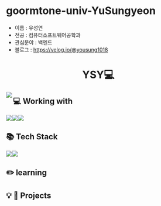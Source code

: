 # goormtone-univ-YuSungyeon
- 이름 : 유성연
- 전공 : 컴퓨터소프트웨어공학과
- 관심분야 : 백엔드
- 블로그 : https://velog.io/@yousung1018

<h1 align="center">YSY💻</h1>

<img align="left" src="https://github-readme-stats.vercel.app/api?username=YuSungyeon&theme=gruvbox_light&hide_border=true&count_private=true&show_icons=false&custom_title=GitHub%20Stats😊"/>

<h2>💻 Working with</h2>
<img src="http://img.shields.io/badge/C-A8B9CC?style=flat-square&logo=C&logoColor=white"><img src="http://img.shields.io/badge/JAVA-007396?style=flat-square&logo=java&logoColor=white"><img src="http://img.shields.io/badge/Spring-6DB33F?style=flat-square&logo=sping&logoColor=white">

<h2>📚 Tech Stack</h2>
<img src="http://img.shields.io/badge/VisualStudioCode-007ACC?style=flat-square&logo=visualstudiocode&logoColor=white"><img src="http://img.shields.io/badge/IntelliJ-000000?style=flat-square&logo=intellijidea&logoColor=white">


<h2>✏️ learning</h2>

<h2>💡 📁 Projects</h2>